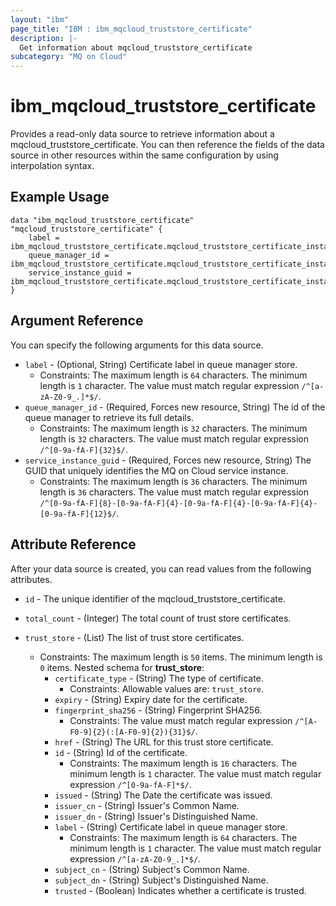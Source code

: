 ```yaml
---
layout: "ibm"
page_title: "IBM : ibm_mqcloud_truststore_certificate"
description: |-
  Get information about mqcloud_truststore_certificate
subcategory: "MQ on Cloud"
---
```


# ibm_mqcloud_truststore_certificate

Provides a read-only data source to retrieve information about a mqcloud_truststore_certificate. You can then reference the fields of the data source in other resources within the same configuration by using interpolation syntax.

## Example Usage

```hcl
data "ibm_mqcloud_truststore_certificate" "mqcloud_truststore_certificate" {
	label = ibm_mqcloud_truststore_certificate.mqcloud_truststore_certificate_instance.label
	queue_manager_id = ibm_mqcloud_truststore_certificate.mqcloud_truststore_certificate_instance.queue_manager_id
	service_instance_guid = ibm_mqcloud_truststore_certificate.mqcloud_truststore_certificate_instance.service_instance_guid
}
```

## Argument Reference

You can specify the following arguments for this data source.

* `label` - (Optional, String) Certificate label in queue manager store.
  * Constraints: The maximum length is `64` characters. The minimum length is `1` character. The value must match regular expression `/^[a-zA-Z0-9_.]*$/`.
* `queue_manager_id` - (Required, Forces new resource, String) The id of the queue manager to retrieve its full details.
  * Constraints: The maximum length is `32` characters. The minimum length is `32` characters. The value must match regular expression `/^[0-9a-fA-F]{32}$/`.
* `service_instance_guid` - (Required, Forces new resource, String) The GUID that uniquely identifies the MQ on Cloud service instance.
  * Constraints: The maximum length is `36` characters. The minimum length is `36` characters. The value must match regular expression `/^[0-9a-fA-F]{8}-[0-9a-fA-F]{4}-[0-9a-fA-F]{4}-[0-9a-fA-F]{4}-[0-9a-fA-F]{12}$/`.

## Attribute Reference

After your data source is created, you can read values from the following attributes.

* `id` - The unique identifier of the mqcloud_truststore_certificate.
* `total_count` - (Integer) The total count of trust store certificates.

* `trust_store` - (List) The list of trust store certificates.
  * Constraints: The maximum length is `50` items. The minimum length is `0` items.
Nested schema for **trust_store**:
	* `certificate_type` - (String) The type of certificate.
	  * Constraints: Allowable values are: `trust_store`.
	* `expiry` - (String) Expiry date for the certificate.
	* `fingerprint_sha256` - (String) Fingerprint SHA256.
	  * Constraints: The value must match regular expression `/^[A-F0-9]{2}(:[A-F0-9]{2}){31}$/`.
	* `href` - (String) The URL for this trust store certificate.
	* `id` - (String) Id of the certificate.
	  * Constraints: The maximum length is `16` characters. The minimum length is `1` character. The value must match regular expression `/^[0-9a-fA-F]*$/`.
	* `issued` - (String) The Date the certificate was issued.
	* `issuer_cn` - (String) Issuer's Common Name.
	* `issuer_dn` - (String) Issuer's Distinguished Name.
	* `label` - (String) Certificate label in queue manager store.
	  * Constraints: The maximum length is `64` characters. The minimum length is `1` character. The value must match regular expression `/^[a-zA-Z0-9_.]*$/`.
	* `subject_cn` - (String) Subject's Common Name.
	* `subject_dn` - (String) Subject's Distinguished Name.
	* `trusted` - (Boolean) Indicates whether a certificate is trusted.

